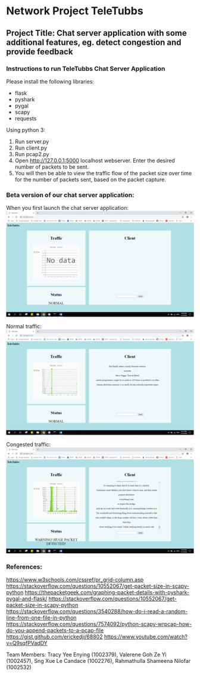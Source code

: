 # Network Project TeleTubbs #

## Project Title: Chat server application with some additional features, eg. detect congestion and provide feedback ##

### Instructions to run TeleTubbs Chat Server Application ###

Please install the following libraries: 
* flask
* pyshark
* pygal
* scapy
* requests

Using python 3: 
1. Run server.py
2. Run client.py
3. Run pcap2.py
4. Open http://127.0.0.1:5000 localhost webserver. Enter the desired number of packets to be sent.
5. You will then be able to view the traffic flow of the packet size over time for the number of packets sent, based on the packet capture.

### Beta version of our chat server application: ###

When you first launch the chat server application: ![picture alt](https://github.com/shazii/Network_TeleTubbs/blob/master/screenshots/Launch%20Webpage.png)

Normal traffic: ![picture alt](https://github.com/shazii/Network_TeleTubbs/blob/master/screenshots/Normal%20Traffic.png)

Congested traffic: ![picture alt](https://github.com/shazii/Network_TeleTubbs/blob/master/screenshots/Congested%20Traffic.png)


### References: ###
https://www.w3schools.com/cssref/pr_grid-column.asp
https://stackoverflow.com/questions/10552067/get-packet-size-in-scapy-python
https://thepacketgeek.com/graphing-packet-details-with-pyshark-pygal-and-flask/
https://stackoverflow.com/questions/10552067/get-packet-size-in-scapy-python
https://stackoverflow.com/questions/3540288/how-do-i-read-a-random-line-from-one-file-in-python
https://stackoverflow.com/questions/7574092/python-scapy-wrpcap-how-do-you-append-packets-to-a-pcap-file
https://gist.github.com/erickedji/68802
https://www.youtube.com/watch?v=Q9sqfPVadDY

Team Members: Tracy Yee Enying (1002379), Valerene Goh Ze Yi (1002457), 
Sng Xue Le Candace (1002276), Rahmathulla Shameena Nilofar (1002532)
